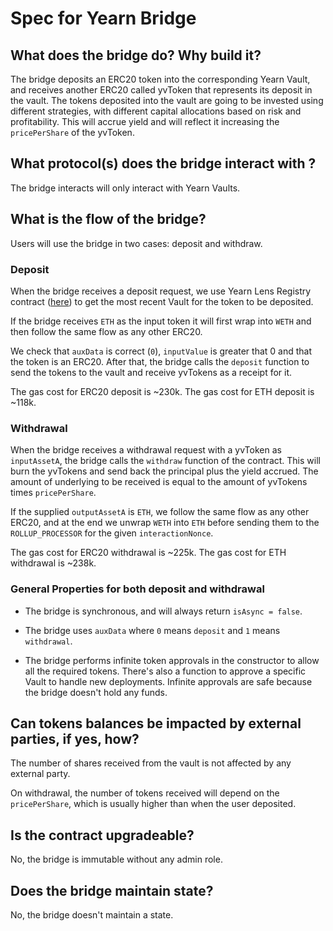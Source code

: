 # Spec for Yearn Bridge

## What does the bridge do? Why build it?

The bridge deposits an ERC20 token into the corresponding Yearn Vault, and receives another ERC20 called yvToken that represents its deposit in the vault.
The tokens deposited into the vault are going to be invested using different strategies, with different capital allocations based on risk and profitability.
This will accrue yield and will reflect it increasing the `pricePerShare` of the yvToken.

## What protocol(s) does the bridge interact with ?

The bridge interacts will only interact with Yearn Vaults.

## What is the flow of the bridge?

Users will use the bridge in two cases: deposit and withdraw.

### Deposit

When the bridge receives a deposit request, we use Yearn Lens Registry contract ([here](https://etherscan.io/address/0x50c1a2eA0a861A967D9d0FFE2AE4012c2E053804#readContract)) to get the most recent Vault for the token to be deposited.

If the bridge receives `ETH` as the input token it will first wrap into `WETH` and then follow the same flow as any other ERC20.

We check that `auxData` is correct (`0`), `inputValue` is greater that 0 and that the token is an ERC20. After that, the bridge calls the `deposit` function to send the tokens to the vault and receive yvTokens as a receipt for it.

The gas cost for ERC20 deposit is ~230k.
The gas cost for ETH deposit is ~118k.

### Withdrawal

When the bridge receives a withdrawal request with a yvToken as `inputAssetA`, the bridge calls the `withdraw` function of the contract. This will burn the yvTokens and send back the principal plus the yield accrued. The amount of underlying to be received is equal to the amount of yvTokens times `pricePerShare`.

If the supplied `outputAssetA` is `ETH`, we follow the same flow as any other ERC20, and at the end we unwrap `WETH` into `ETH` before sending them to the `ROLLUP_PROCESSOR` for the given `interactionNonce`.

The gas cost for ERC20 withdrawal is ~225k.
The gas cost for ETH withdrawal is ~238k.

### General Properties for both deposit and withdrawal

- The bridge is synchronous, and will always return `isAsync = false`.

- The bridge uses `auxData` where `0` means `deposit` and `1` means `withdrawal`.

- The bridge performs infinite token approvals in the constructor to allow all the required tokens. There's also a function to approve a specific Vault to handle new deployments. Infinite approvals are safe because the bridge doesn't hold any funds.

## Can tokens balances be impacted by external parties, if yes, how?

The number of shares received from the vault is not affected by any external party.

On withdrawal, the number of tokens received will depend on the `pricePerShare`, which is usually higher than when the user deposited.

## Is the contract upgradeable?

No, the bridge is immutable without any admin role.

## Does the bridge maintain state?

No, the bridge doesn't maintain a state.
